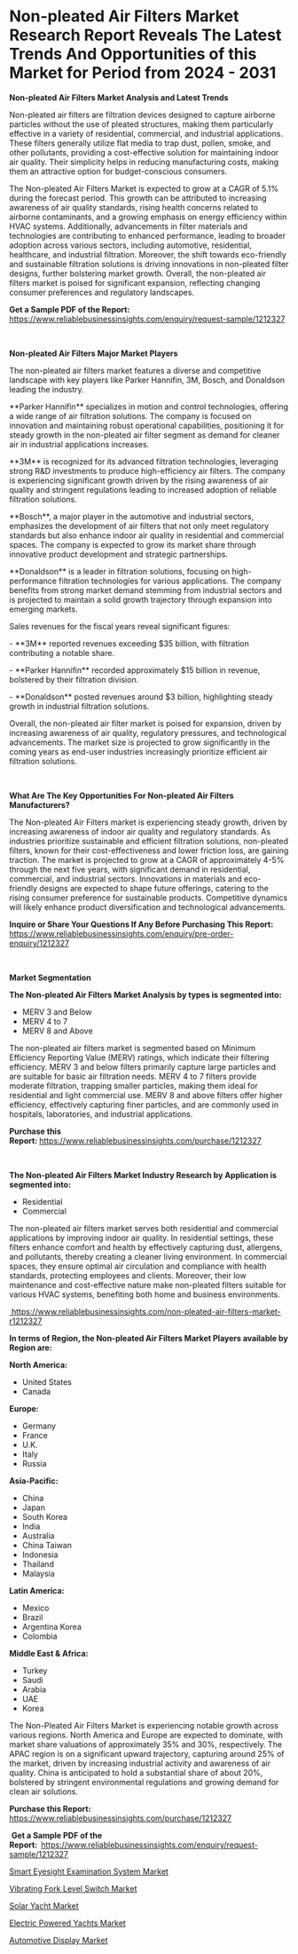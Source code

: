 <p><h1>Non-pleated Air Filters Market Research Report Reveals The Latest Trends And Opportunities of this Market for Period from 2024 - 2031</h1></p><p><strong>Non-pleated Air Filters Market Analysis and Latest Trends</strong></p>
<p><p>Non-pleated air filters are filtration devices designed to capture airborne particles without the use of pleated structures, making them particularly effective in a variety of residential, commercial, and industrial applications. These filters generally utilize flat media to trap dust, pollen, smoke, and other pollutants, providing a cost-effective solution for maintaining indoor air quality. Their simplicity helps in reducing manufacturing costs, making them an attractive option for budget-conscious consumers.</p><p>The Non-pleated Air Filters Market is expected to grow at a CAGR of 5.1% during the forecast period. This growth can be attributed to increasing awareness of air quality standards, rising health concerns related to airborne contaminants, and a growing emphasis on energy efficiency within HVAC systems. Additionally, advancements in filter materials and technologies are contributing to enhanced performance, leading to broader adoption across various sectors, including automotive, residential, healthcare, and industrial filtration. Moreover, the shift towards eco-friendly and sustainable filtration solutions is driving innovations in non-pleated filter designs, further bolstering market growth. Overall, the non-pleated air filters market is poised for significant expansion, reflecting changing consumer preferences and regulatory landscapes.</p></p>
<p><strong>Get a Sample PDF of the Report:&nbsp;</strong> <a href="https://www.reliablebusinessinsights.com/enquiry/request-sample/1212327?utm_campaign=48&utm_medium=2&utm_source=Github&utm_content=ia&utm_term=06102024&utm_id=non-pleated-air-filters">https://www.reliablebusinessinsights.com/enquiry/request-sample/1212327</a></p>
<p>&nbsp;</p>
<p><strong>Non-pleated Air Filters Major Market Players</strong></p>
<p><p>The non-pleated air filters market features a diverse and competitive landscape with key players like Parker Hannifin, 3M, Bosch, and Donaldson leading the industry. </p><p>**Parker Hannifin** specializes in motion and control technologies, offering a wide range of air filtration solutions. The company is focused on innovation and maintaining robust operational capabilities, positioning it for steady growth in the non-pleated air filter segment as demand for cleaner air in industrial applications increases. </p><p>**3M** is recognized for its advanced filtration technologies, leveraging strong R&D investments to produce high-efficiency air filters. The company is experiencing significant growth driven by the rising awareness of air quality and stringent regulations leading to increased adoption of reliable filtration solutions. </p><p>**Bosch**, a major player in the automotive and industrial sectors, emphasizes the development of air filters that not only meet regulatory standards but also enhance indoor air quality in residential and commercial spaces. The company is expected to grow its market share through innovative product development and strategic partnerships.</p><p>**Donaldson** is a leader in filtration solutions, focusing on high-performance filtration technologies for various applications. The company benefits from strong market demand stemming from industrial sectors and is projected to maintain a solid growth trajectory through expansion into emerging markets.</p><p>Sales revenues for the fiscal years reveal significant figures: </p><p>- **3M** reported revenues exceeding $35 billion, with filtration contributing a notable share.</p><p>- **Parker Hannifin** recorded approximately $15 billion in revenue, bolstered by their filtration division.</p><p>- **Donaldson** posted revenues around $3 billion, highlighting steady growth in industrial filtration solutions.</p><p>Overall, the non-pleated air filter market is poised for expansion, driven by increasing awareness of air quality, regulatory pressures, and technological advancements. The market size is projected to grow significantly in the coming years as end-user industries increasingly prioritize efficient air filtration solutions.</p></p>
<p>&nbsp;</p>
<p><strong>What Are The Key Opportunities For Non-pleated Air Filters Manufacturers?</strong></p>
<p><p>The Non-pleated Air Filters market is experiencing steady growth, driven by increasing awareness of indoor air quality and regulatory standards. As industries prioritize sustainable and efficient filtration solutions, non-pleated filters, known for their cost-effectiveness and lower friction loss, are gaining traction. The market is projected to grow at a CAGR of approximately 4-5% through the next five years, with significant demand in residential, commercial, and industrial sectors. Innovations in materials and eco-friendly designs are expected to shape future offerings, catering to the rising consumer preference for sustainable products. Competitive dynamics will likely enhance product diversification and technological advancements.</p></p>
<p><strong>Inquire or Share Your Questions If Any Before Purchasing This Report:</strong> <a href="https://www.reliablebusinessinsights.com/enquiry/pre-order-enquiry/1212327?utm_campaign=48&utm_medium=2&utm_source=Github&utm_content=ia&utm_term=06102024&utm_id=non-pleated-air-filters">https://www.reliablebusinessinsights.com/enquiry/pre-order-enquiry/1212327</a></p>
<p>&nbsp;</p>
<p><strong>Market Segmentation</strong></p>
<p><strong>The Non-pleated Air Filters Market Analysis by types is segmented into:</strong></p>
<p><ul><li>MERV 3 and Below</li><li>MERV 4 to 7</li><li>MERV 8 and Above</li></ul></p>
<p><p>The non-pleated air filters market is segmented based on Minimum Efficiency Reporting Value (MERV) ratings, which indicate their filtering efficiency. MERV 3 and below filters primarily capture large particles and are suitable for basic air filtration needs. MERV 4 to 7 filters provide moderate filtration, trapping smaller particles, making them ideal for residential and light commercial use. MERV 8 and above filters offer higher efficiency, effectively capturing finer particles, and are commonly used in hospitals, laboratories, and industrial applications.</p></p>
<p><strong>Purchase this Report:&nbsp;</strong><a href="https://www.reliablebusinessinsights.com/purchase/1212327?utm_campaign=48&utm_medium=2&utm_source=Github&utm_content=ia&utm_term=06102024&utm_id=non-pleated-air-filters">https://www.reliablebusinessinsights.com/purchase/1212327</a></p>
<p>&nbsp;</p>
<p><strong>The Non-pleated Air Filters Market Industry Research by Application is segmented into:</strong></p>
<p><ul><li>Residential</li><li>Commercial</li></ul></p>
<p><p>The non-pleated air filters market serves both residential and commercial applications by improving indoor air quality. In residential settings, these filters enhance comfort and health by effectively capturing dust, allergens, and pollutants, thereby creating a cleaner living environment. In commercial spaces, they ensure optimal air circulation and compliance with health standards, protecting employees and clients. Moreover, their low maintenance and cost-effective nature make non-pleated filters suitable for various HVAC systems, benefiting both home and business environments.</p></p>
<p><a href="https://www.reliablebusinessinsights.com/non-pleated-air-filters-market-r1212327?utm_campaign=48&utm_medium=2&utm_source=Github&utm_content=ia&utm_term=06102024&utm_id=non-pleated-air-filters">&nbsp;https://www.reliablebusinessinsights.com/non-pleated-air-filters-market-r1212327</a></p>
<p><strong>In terms of Region, the Non-pleated Air Filters Market Players available by Region are:</strong></p>
<p>
    <p> <strong> North America: </strong>
        <ul>
            <li>United States</li>
            <li>Canada</li>
        </ul>
        </p> 
    <p> <strong> Europe: </strong>
        <ul>
            <li>Germany</li>
            <li>France</li>
            <li>U.K.</li>
            <li>Italy</li>
            <li>Russia</li>
        </ul>
        </p> 
    <p> <strong> Asia-Pacific: </strong>
        <ul>
            <li>China</li>
            <li>Japan</li>
            <li>South Korea</li>
            <li>India</li>
            <li>Australia</li>
            <li>China Taiwan</li>
            <li>Indonesia</li>
            <li>Thailand</li>
            <li>Malaysia</li>
        </ul>
        </p> 
    <p> <strong> Latin America: </strong>
        <ul>
            <li>Mexico</li>
            <li>Brazil</li>
            <li>Argentina Korea</li>
            <li>Colombia</li>
        </ul>
        </p> 
    <p> <strong> Middle East & Africa: </strong>
        <ul>
            <li>Turkey</li>
            <li>Saudi</li>
            <li>Arabia</li>
            <li>UAE</li>
            <li>Korea</li>
        </ul>
    </p>
    </p>
<p><p>The Non-Pleated Air Filters Market is experiencing notable growth across various regions. North America and Europe are expected to dominate, with market share valuations of approximately 35% and 30%, respectively. The APAC region is on a significant upward trajectory, capturing around 25% of the market, driven by increasing industrial activity and awareness of air quality. China is anticipated to hold a substantial share of about 20%, bolstered by stringent environmental regulations and growing demand for clean air solutions.</p></p>
<p><strong>Purchase this Report: </strong><a href="https://www.reliablebusinessinsights.com/purchase/1212327?utm_campaign=48&utm_medium=2&utm_source=Github&utm_content=ia&utm_term=06102024&utm_id=non-pleated-air-filters">https://www.reliablebusinessinsights.com/purchase/1212327</a></p>
<p>&nbsp;<strong>Get a Sample PDF of the Report:&nbsp;&nbsp;</strong><a href="https://www.reliablebusinessinsights.com/enquiry/request-sample/1212327?utm_campaign=48&utm_medium=2&utm_source=Github&utm_content=ia&utm_term=06102024&utm_id=non-pleated-air-filters">https://www.reliablebusinessinsights.com/enquiry/request-sample/1212327</a></p>
<p><strong></strong></p>
<p><p><a href="https://github.com/WayneHopkins413/Market-Research-Report-List-1/blob/main/smart-eyesight-examination-system-market.md?utm_campaign=48&utm_medium=2&utm_source=Github&utm_content=ia&utm_term=06102024&utm_id=non-pleated-air-filters">Smart Eyesight Examination System Market</a></p><p><a href="https://issuu.com/reportprime-2/docs/vibrating-fork-level-switch-market-_8e7e5bd8a6f96c?utm_campaign=48&utm_medium=2&utm_source=Github&utm_content=ia&utm_term=06102024&utm_id=non-pleated-air-filters">Vibrating Fork Level Switch Market</a></p><p><a href="https://www.linkedin.com/pulse/decoding-solar-yacht-market-signals-growth-algorithms-2024-2031-t0hef?utm_campaign=48&utm_medium=2&utm_source=Github&utm_content=ia&utm_term=06102024&utm_id=non-pleated-air-filters">Solar Yacht Market</a></p><p><a href="https://www.linkedin.com/pulse/future-ready-strategic-insights-global-electric-powered-yachts-p481f?utm_campaign=48&utm_medium=2&utm_source=Github&utm_content=ia&utm_term=06102024&utm_id=non-pleated-air-filters">Electric Powered Yachts Market</a></p><p><a href="https://issuu.com/reportprime-2/docs/automotive-display-market-size-2030_dda6dcaae7f4f2?utm_campaign=48&utm_medium=2&utm_source=Github&utm_content=ia&utm_term=06102024&utm_id=non-pleated-air-filters">Automotive Display Market</a></p></p>